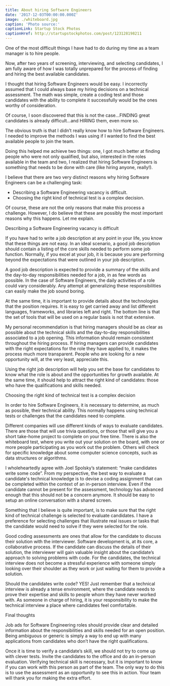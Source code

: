 ```yaml
---
title: About hiring Software Engineers
date: '2017-12-03T00:00:00.000Z'
image: ./whiteboard.jpg
caption: 'Photo source:'
captionLink: Startup Stock Photos
captionHref: http://startupstockphotos.com/post/123128198211
---
```


One of the most difficult things I have had to do during my time as a team manager is to hire people.

Now, after two years of screening, interviewing, and selecting candidates, I am fully aware of how I was totally unprepared for the process of finding and hiring the best available candidates.

I thought that hiring Software Engineers would be easy. I incorrectly assumed that I could always base my hiring decisions on a technical assessment. The math was simple, create a coding test and those candidates with the ability to complete it successfully would be the ones worthy of consideration.

<!--more-->

Of course, I soon discovered that this is not the case…FINDING great candidates is already difficult…and HIRING them, even more so.

The obvious truth is that I didn’t really know how to hire Software Engineers. I needed to improve the methods I was using if I wanted to find the best available people to join the team.

Doing this helped me achieve two things: one, I got much better at finding people who were not only qualified, but also, interested in the roles available in the team and two, I realized that hiring Software Engineers is something that needs to be done with care (like hiring anyone, really!).

I believe that there are two very distinct reasons why hiring Software Engineers can be a challenging task:

- Describing a Software Engineering vacancy is difficult.
- Choosing the right kind of technical test is a complex decision.

Of course, these are not the only reasons that make this process a challenge. However, I do believe that these are possibly the most important reasons why this happens. Let me explain.

<p class="subtitle">Describing a Software Engineering vacancy is difficult</p>

If you have had to write a job description at any point in your life, you know that these things are not easy. In an ideal scenario, a good job description should contain a listing of the core skills needed to perform some job function. Normally, if you excel at your job, it is because you are performing beyond the expectations that were outlined in your job description.

A good job description is expected to provide a summary of the skills and the day-to-day responsibilities needed for a job, in as few words as possible. In the case of Software Engineers, the daily activities of a role could vary considerably. Any attempt at generalizing these responsibilities can easily make the job sound boring.

At the same time, it is important to provide details about the technologies that the position requires. It is easy to get carried away and list different languages, frameworks, and libraries left and right. The bottom line is that the set of tools that will be used on a regular basis is not that extensive.

My personal recommendation is that hiring managers should be as clear as possible about the technical skills and the day-to-day responsibilities associated to a job opening. This information should remain consistent throughout the hiring process. If hiring managers can provide candidates with the right expectations for the role they have applied to, it makes the process much more transparent. People who are looking for a new opportunity will, at the very least, appreciate this.

Using the right job description will help you set the base for candidates to know what the role is about and the opportunities for growth available. At the same time, it should help to attract the right kind of candidates: those who have the qualifications and skills needed.

<p class="subtitle">Choosing the right kind of technical test is a complex decision</p>

In order to hire Software Engineers, it is necessary to determine, as much as possible, their technical ability. This normally happens using technical tests or challenges that the candidates need to complete.

Different companies will use different kinds of ways to evaluate candidates. There are those that will use trivia questions, or those that will give you a short take-home project to complete on your free time. There is also the whiteboard test, where you write out your solution on the board, with one or more people participating as you work out the problem. Others will check for specific knowledge about some computer science concepts, such as data structures or algorithms.

I wholeheartedly agree with Joel Spolsky’s statement: “make candidates write some code”. From my perspective, the best way to evaluate a candidate's technical knowledge is to devise a coding assignment that can be completed within the context of an in-person interview. Even if the candidate cannot be present for the assessment, technology has advanced enough that this should not be a concern anymore. It should be easy to setup an online conversation with a shared screen.

Something that I believe is quite important, is to make sure that the right kind of technical challenge is selected to evaluate candidates. I have a preference for selecting challenges that illustrate real issues or tasks that the candidate would need to solve if they were selected for the role.

Good coding assessments are ones that allow for the candidate to discuss their solution with the interviewer. Software development is, at its core, a collaborative process. If the candidate can discuss the details of their solution, the interviewer will gain valuable insight about the candidate’s approach to solving problems with code. For the candidates, the technical interview does not become a stressful experience with someone simply looking over their shoulder as they work or just waiting for them to provide a solution.

Should the candidates write code? YES! Just remember that a technical interview is already a tense environment, where the candidate needs to prove their expertise and skills to people whom they have never worked with. As someone in charge of hiring, it is your responsibility to make the technical interview a place where candidates feel comfortable.

<p class="subtitle">Final thoughts</p>

Job ads for Software Engineering roles should provide clear and detailed information about the responsibilities and skills needed for an open position. Being ambiguous or generic is simply a way to end up with many applications from candidates who don’t have the right qualifications.

Once it is time to verify a candidate’s skill, we should not try to come up with clever tests. Invite the candidates to the office and do an in-person evaluation. Verifying technical skill is necessary, but it is important to know if you can work with this person as part of the team. The only way to do this is to use the assessment as an opportunity to see this in action. Your team will thank you for making the extra effort.
